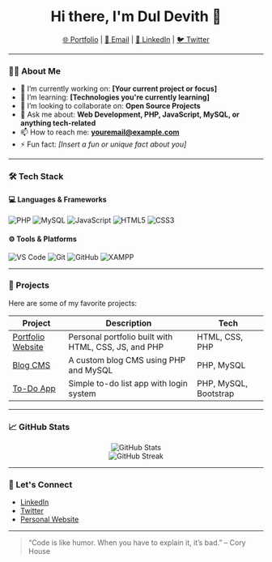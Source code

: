<h1 align="center">Hi there, I'm Dul Devith 👋</h1>

<p align="center">
  <a href="https://your-portfolio.com">🌐 Portfolio</a> |
  <a href="mailto:youremail@example.com">📧 Email</a> |
  <a href="https://www.linkedin.com/in/yourprofile">💼 LinkedIn</a> |
  <a href="https://twitter.com/yourhandle">🐦 Twitter</a>
</p>

---

### 👨‍💻 About Me

- 🔭 I’m currently working on: **[Your current project or focus]**
- 🌱 I’m learning: **[Technologies you're currently learning]**
- 👯 I’m looking to collaborate on: **Open Source Projects**
- 💬 Ask me about: **Web Development, PHP, JavaScript, MySQL, or anything tech-related**
- 📫 How to reach me: **youremail@example.com**
- ⚡ Fun fact: *[Insert a fun or unique fact about you]*

---

### 🛠️ Tech Stack

#### 💻 Languages & Frameworks
![PHP](https://img.shields.io/badge/PHP-777BB4?style=flat&logo=php&logoColor=white)
![MySQL](https://img.shields.io/badge/MySQL-4479A1?style=flat&logo=mysql&logoColor=white)
![JavaScript](https://img.shields.io/badge/JavaScript-F7DF1E?style=flat&logo=javascript&logoColor=black)
![HTML5](https://img.shields.io/badge/HTML5-E34F26?style=flat&logo=html5&logoColor=white)
![CSS3](https://img.shields.io/badge/CSS3-1572B6?style=flat&logo=css3&logoColor=white)

#### ⚙️ Tools & Platforms
![VS Code](https://img.shields.io/badge/VS_Code-007ACC?style=flat&logo=visual-studio-code&logoColor=white)
![Git](https://img.shields.io/badge/Git-F05032?style=flat&logo=git&logoColor=white)
![GitHub](https://img.shields.io/badge/GitHub-181717?style=flat&logo=github&logoColor=white)
![XAMPP](https://img.shields.io/badge/XAMPP-FB7A24?style=flat&logo=xampp&logoColor=white)

---

### 📂 Projects

Here are some of my favorite projects:

| Project | Description | Tech |
|--------|-------------|------|
| [Portfolio Website](https://github.com/yourusername/portfolio) | Personal portfolio built with HTML, CSS, JS, and PHP | HTML, CSS, PHP |
| [Blog CMS](https://github.com/yourusername/blog-cms) | A custom blog CMS using PHP and MySQL | PHP, MySQL |
| [To-Do App](https://github.com/yourusername/todo-app) | Simple to-do list app with login system | PHP, MySQL, Bootstrap |

---

### 📈 GitHub Stats

<p align="center">
  <img src="https://github-readme-stats.vercel.app/api?username=yourusername&show_icons=true&theme=default" alt="GitHub Stats" />
  <br />
  <img src="https://github-readme-streak-stats.herokuapp.com/?user=yourusername&" alt="GitHub Streak" />
</p>

---

### 🤝 Let's Connect

- [LinkedIn](https://www.linkedin.com/in/yourprofile)
- [Twitter](https://twitter.com/yourhandle)
- [Personal Website](https://your-portfolio.com)

---

> “Code is like humor. When you have to explain it, it’s bad.” – Cory House



<!--
**devith-sudo/devith-sudo** is a ✨ _special_ ✨ repository because its `README.md` (this file) appears on your GitHub profile.

Here are some ideas to get you started:

- 🔭 I’m currently working on ...
- 🌱 I’m currently learning ...
- 👯 I’m looking to collaborate on ...
- 🤔 I’m looking for help with ...
- 💬 Ask me about ...
- 📫 How to reach me: ...
- 😄 Pronouns: ...
- ⚡ Fun fact: ...
-->


<!--
**devith-sudo/devith-sudo** is a ✨ _special_ ✨ repository because its `README.md` (this file) appears on your GitHub profile.

Here are some ideas to get you started:

- 🔭 I’m currently working on ...
- 🌱 I’m currently learning ...
- 👯 I’m looking to collaborate on ...
- 🤔 I’m looking for help with ...
- 💬 Ask me about ...
- 📫 How to reach me: ...
- 😄 Pronouns: ...
- ⚡ Fun fact: ...
-->
